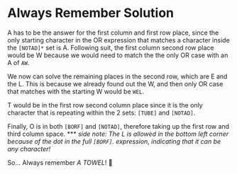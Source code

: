 # Always Remember Solution

A has to be the answer for the first column and first row place, since the only starting character in the OR expression that matches a character inside the `[NOTAD]*` set is A. Following suit, the first column second row place would be W because we would need to match the the only OR case with an A of `AW`. 

We now can solve the remaining places in the second row, which are E and the L. This is because we already found out the W, and then only OR case that matches with the starting W would be `WEL`. 

T would be in the first row second column place since it is the only character that is repeating within the 2 sets: `[TUBE]` and `[NOTAD]`.

Finally, O is in both `[BORF]` and `[NOTAD]`, therefore taking up the first row and third column space. *** *side note: The L is allowed in the bottom left corner because of the dot in the full `[BORF]`. expression, indicating that it can be any character!*

So... Always remember *A TOWEL*! 🚿
